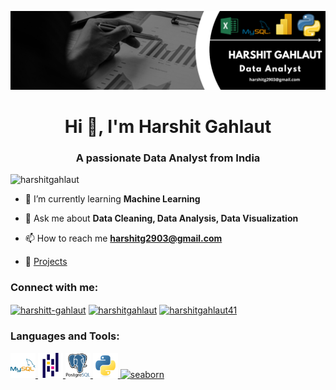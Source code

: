 ![logo](https://github.com/harshitgahlaut/harshitgahlaut/blob/main/Banner.png)
<h1 align="center">Hi 👋, I'm Harshit Gahlaut</h1>
<h3 align="center">A passionate Data Analyst from India</h3>

<p align="left"> <img src="https://komarev.com/ghpvc/?username=harshitgahlaut&label=Profile%20views&color=0e75b6&style=flat" alt="harshitgahlaut" /> </p>

- 🌱 I’m currently learning **Machine Learning**

- 💬 Ask me about **Data Cleaning, Data Analysis, Data Visualization**

- 📫 How to reach me **harshitg2903@gmail.com**

- 📝 [Projects]()

<h3 align="left">Connect with me:</h3>
<p align="left">
<a href="https://linkedin.com/in/harshitt-gahlaut" target="blank"><img align="center" src="https://raw.githubusercontent.com/rahuldkjain/github-profile-readme-generator/master/src/images/icons/Social/linked-in-alt.svg" alt="harshitt-gahlaut" height="30" width="40" /></a>
<a href="https://kaggle.com/harshitgahlaut" target="blank"><img align="center" src="https://raw.githubusercontent.com/rahuldkjain/github-profile-readme-generator/master/src/images/icons/Social/kaggle.svg" alt="harshitgahlaut" height="30" width="40" /></a>
<a href="https://www.hackerrank.com/harshitgahlaut41" target="blank"><img align="center" src="https://raw.githubusercontent.com/rahuldkjain/github-profile-readme-generator/master/src/images/icons/Social/hackerrank.svg" alt="harshitgahlaut41" height="30" width="40" /></a>
</p>

<h3 align="left">Languages and Tools:</h3>
<p align="left"> <a href="https://www.mysql.com/" target="_blank" rel="noreferrer"> <img src="https://raw.githubusercontent.com/devicons/devicon/master/icons/mysql/mysql-original-wordmark.svg" alt="mysql" width="40" height="40"/> </a> <a href="https://pandas.pydata.org/" target="_blank" rel="noreferrer"> <img src="https://raw.githubusercontent.com/devicons/devicon/2ae2a900d2f041da66e950e4d48052658d850630/icons/pandas/pandas-original.svg" alt="pandas" width="40" height="40"/> </a> <a href="https://www.postgresql.org" target="_blank" rel="noreferrer"> <img src="https://raw.githubusercontent.com/devicons/devicon/master/icons/postgresql/postgresql-original-wordmark.svg" alt="postgresql" width="40" height="40"/> </a> <a href="https://www.python.org" target="_blank" rel="noreferrer"> <img src="https://raw.githubusercontent.com/devicons/devicon/master/icons/python/python-original.svg" alt="python" width="40" height="40"/> </a> <a href="https://seaborn.pydata.org/" target="_blank" rel="noreferrer"> <img src="https://seaborn.pydata.org/_images/logo-mark-lightbg.svg" alt="seaborn" width="40" height="40"/> </a> </p>
